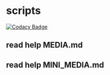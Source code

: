# scripts

[![Codacy Badge](https://api.codacy.com/project/badge/Grade/071f633e569f474a81e2ff548160e236)](https://app.codacy.com/app/sensor-dream/TubeMusic?utm_source=github.com&utm_medium=referral&utm_content=sensor-dream/TubeMusic&utm_campaign=Badge_Grade_Settings)

## read help MEDIA.md

## read help MINI_MEDIA.md
